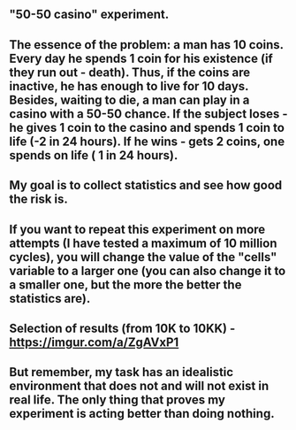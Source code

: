 "50-50 casino" experiment.
--------------------------
The essence of the problem: a man has 10 coins. Every day he spends 1 coin for his existence (if they run out - death).
Thus, if the coins are inactive, he has enough to live for 10 days. 
Besides, waiting to die, a man can play in a casino with a 50-50 chance. 
If the subject loses - he gives 1 coin to the casino and spends 1 coin to life (-2 in 24 hours).
If he wins - gets 2 coins, one spends on life ( 1 in 24 hours). 
---------------------------------------------------------------
My goal is to collect statistics and see how good the risk is.
--------------------------------------------------------------
If you want to repeat this experiment on more attempts (I have tested a maximum of 10 million cycles), 
you will change the value of the "cells" variable to a larger one (you can also change it to a smaller one, 
but the more the better the statistics are).
--------------------------------------------
Selection of results (from 10K to 10KK) - https://imgur.com/a/ZgAVxP1
---------------------------------------------------------------------
But remember, my task has an idealistic environment that does not and will not exist in real life.
The only thing that proves my experiment is acting better than doing nothing.
-----------------------------------------------------------------------------
